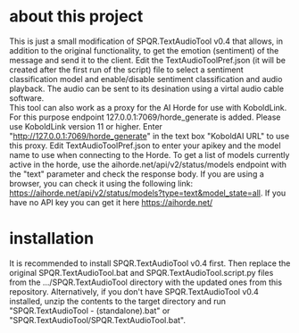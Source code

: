 # about this project
This is just a small modification of SPQR.TextAudioTool v0.4 that allows, in addition to the original functionality, to get the emotion (sentiment) of the message and send it to the client.
Edit the TextAudioToolPref.json (it will be created after the first run of the script) file to select a sentiment classification model and enable/disable sentiment classification and audio playback.
The audio can be sent to its desination using a virtal audio cable software.
<br/>This tool can also work as a proxy for the AI Horde for use with KoboldLink. For this purpose endpoint 127.0.0.1:7069/horde_generate is added. Please use KoboldLink version 11 or higher. Enter "http://127.0.0.1:7069/horde_generate" in the text box "KoboldAI URL" to use this proxy. Edit TextAudioToolPref.json to enter your apikey and the model name to use when connecting to the Horde.
To get a list of models currently active in the horde, use the aihorde.net/api/v2/status/models endpoint with the "text" parameter and check the response body. If you are using a browser, you can check it using the following link: https://aihorde.net/api/v2/status/models?type=text&model_state=all. If you have no API key you can get it here https://aihorde.net/

# installation
It is recommended to install SPQR.TextAudioTool v0.4 first. Then replace the original SPQR.TextAudioTool.bat and SPQR.TextAudioTool.script.py files from the .../SPQR.TextAudioTool directory with the updated ones from this repository.
Alternatively, if you don't have SPQR.TextAudioTool v0.4 installed, unzip the contents to the target directory and run "SPQR.TextAudioTool - (standalone).bat" or "SPQR.TextAudioTool/SPQR.TextAudioTool.bat".
